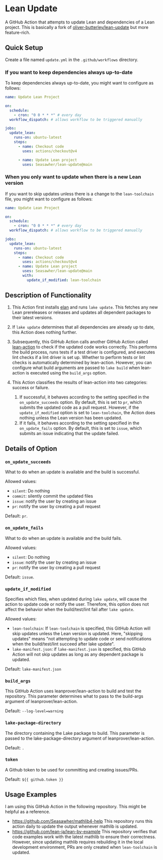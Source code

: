 # Lean Update

A GitHub Action that attempts to update Lean and dependencies of a Lean project. This is basically a fork of [oliver-butterley/lean-update](https://github.com/oliver-butterley/lean-update) but more feature-rich.

## Quick Setup

Create a file named `update.yml` in the `.github/workflows` directory.

### If you want to keep dependencies always up-to-date

To keep dependencies always up-to-date, you might want to configure as follows:

```yml
name: Update Lean Project

on:
  schedule:
    - cron: "0 0 * * *" # every day
  workflow_dispatch: # allows workflow to be triggered manually

jobs:
  update_lean:
    runs-on: ubuntu-latest
    steps:
      - name: Checkout code
        uses: actions/checkout@v4

      - name: Update Lean project
        uses: Seasawher/lean-update@main
```

### When you only want to update when there is a new Lean version

If you want to skip updates unless there is a change to the `lean-toolchain` file, you might want to configure as follows:

```yml
name: Update Lean Project

on:
  schedule:
    - cron: "0 0 * * *" # every day
  workflow_dispatch: # allows workflow to be triggered manually

jobs:
  update_lean:
    runs-on: ubuntu-latest
    steps:
      - name: Checkout code
        uses: actions/checkout@v4
      - name: Update Lean project
        uses: Seasawher/lean-update@main
        with:
          update_if_modified: lean-toolchain
```

## Description of Functionality

1. This Action first installs [elan](https://github.com/leanprover/elan) and runs `lake update`. This fetches any new Lean prereleases or releases and updates all dependent packages to their latest versions.

1. If `lake update` determines that all dependencies are already up to date, this Action does nothing further.

1. Subsequently, this GitHub Action calls another GitHub Action called [lean-action](https://github.com/leanprover/lean-action) to check if the updated code works correctly. This performs the build process, runs tests if a test driver is configured, and executes lint checks if a lint driver is set up. Whether to perform tests or lint checks is automatically determined by lean-action. However, you can configure what build arguments are passed to `lake build` when lean-action is executed using the `build_args` option.

1. This Action classifies the results of lean-action into two categories: success or failure.
    1. If successful, it behaves according to the setting specified in the `on_update_succeeds` option. By default, this is set to `pr`, which submits the updated code as a pull request. However, if the `update_if_modified` option is set to `lean-toolchain`, the Action does nothing unless the Lean version has been updated.
    1. If it fails, it behaves according to the setting specified in the `on_update_fails` option. By default, this is set to `issue`, which submits an issue indicating that the update failed.

## Details of Option

### `on_update_succeeds`

What to do when an update is available and the build is successful.

Allowed values:
* `silent`: Do nothing
* `commit`: silently commit the updated files
* `issue`: notify the user by creating an issue
* `pr`: notify the user by creating a pull request

Default: `pr`.

### `on_update_fails`

What to do when an update is available and the build fails.

Allowed values:
* `silent`: Do nothing
* `issue`: notify the user by creating an issue
* `pr`: notify the user by creating a pull request

Default: `issue`.

### `update_if_modified`

Specifies which files, when updated during `lake update`, will cause the action to update code or notify the user.
Therefore, this option does not affect the behavior when the build/test/lint fail after `lake update`.

Allowed values:
* `lean-toolchain`:
  If `lean-toolchain` is specified, this GitHub Action will skip updates unless the Lean version is updated.
  Here, "skipping updates" means "not attempting to update code or send notifications when the build/test/lint succeed after lake update".
* `lake-manifest.json`: if `lake-manifest.json` is specified, this GitHub Action will not skip updates as long as any dependent package is updated.

Default: `lake-manifest.json`

### `build_args`

This GitHub Action uses leanprover/lean-action to build and test the repository.
This parameter determines what to pass to the build-args argument of leanprover/lean-action.

Default: `--log-level=warning`

### `lake-package-directory`

The directory containing the Lake package to build.
This parameter is passed to the lake-package-directory argument of leanprover/lean-action.

Default: `.`

### `token`

A Github token to be used for committing and creating issues/PRs.

Default: `${{ github.token }}`

## Usage Examples

I am using this GitHub Action in the following repository. This might be helpful as a reference.

* <https://github.com/Seasawher/mathlib4-help> This repository runs this action daily to update the output whenever mathlib is updated.
* <https://github.com/lean-ja/lean-by-example> This repository verifies that code examples work with the latest mathlib to ensure their correctness. However, since updating mathlib requires rebuilding it in the local development environment, PRs are only created when `lean-toolchain` is updated.
